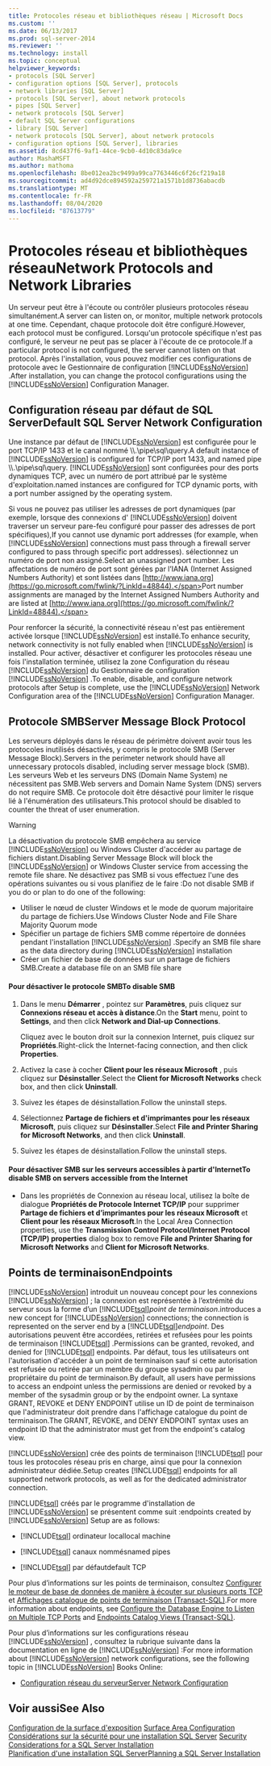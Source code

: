 ```yaml
---
title: Protocoles réseau et bibliothèques réseau | Microsoft Docs
ms.custom: ''
ms.date: 06/13/2017
ms.prod: sql-server-2014
ms.reviewer: ''
ms.technology: install
ms.topic: conceptual
helpviewer_keywords:
- protocols [SQL Server]
- configuration options [SQL Server], protocols
- network libraries [SQL Server]
- protocols [SQL Server], about network protocols
- pipes [SQL Server]
- network protocols [SQL Server]
- default SQL Server configurations
- library [SQL Server]
- network protocols [SQL Server], about network protocols
- configuration options [SQL Server], libraries
ms.assetid: 8cd437f6-9af1-44ce-9cb0-4d10c83da9ce
author: MashaMSFT
ms.author: mathoma
ms.openlocfilehash: 8be012ea2bc9499a99ca7763446c6f26cf219a18
ms.sourcegitcommit: ad4d92dce894592a259721a1571b1d8736abacdb
ms.translationtype: MT
ms.contentlocale: fr-FR
ms.lasthandoff: 08/04/2020
ms.locfileid: "87613779"
---
```

# <a name="network-protocols-and-network-libraries"></a><span data-ttu-id="e34d0-102">Protocoles réseau et bibliothèques réseau</span><span class="sxs-lookup"><span data-stu-id="e34d0-102">Network Protocols and Network Libraries</span></span>
  <span data-ttu-id="e34d0-103">Un serveur peut être à l'écoute ou contrôler plusieurs protocoles réseau simultanément.</span><span class="sxs-lookup"><span data-stu-id="e34d0-103">A server can listen on, or monitor, multiple network protocols at one time.</span></span> <span data-ttu-id="e34d0-104">Cependant, chaque protocole doit être configuré.</span><span class="sxs-lookup"><span data-stu-id="e34d0-104">However, each protocol must be configured.</span></span> <span data-ttu-id="e34d0-105">Lorsqu'un protocole spécifique n'est pas configuré, le serveur ne peut pas se placer à l'écoute de ce protocole.</span><span class="sxs-lookup"><span data-stu-id="e34d0-105">If a particular protocol is not configured, the server cannot listen on that protocol.</span></span> <span data-ttu-id="e34d0-106">Après l'installation, vous pouvez modifier ces configurations de protocole avec le Gestionnaire de configuration [!INCLUDE[ssNoVersion](../../includes/ssnoversion-md.md)] .</span><span class="sxs-lookup"><span data-stu-id="e34d0-106">After installation, you can change the protocol configurations using the [!INCLUDE[ssNoVersion](../../includes/ssnoversion-md.md)] Configuration Manager.</span></span>  
  
## <a name="default-sql-server-network-configuration"></a><span data-ttu-id="e34d0-107">Configuration réseau par défaut de SQL Server</span><span class="sxs-lookup"><span data-stu-id="e34d0-107">Default SQL Server Network Configuration</span></span>  
 <span data-ttu-id="e34d0-108">Une instance par défaut de [!INCLUDE[ssNoVersion](../../includes/ssnoversion-md.md)] est configurée pour le port TCP/IP 1433 et le canal nommé \\\\.\pipe\sql\query.</span><span class="sxs-lookup"><span data-stu-id="e34d0-108">A default instance of [!INCLUDE[ssNoVersion](../../includes/ssnoversion-md.md)] is configured for TCP/IP port 1433, and named pipe \\\\.\pipe\sql\query.</span></span> [!INCLUDE[ssNoVersion](../../includes/ssnoversion-md.md)] <span data-ttu-id="e34d0-109">sont configurées pour des ports dynamiques TCP, avec un numéro de port attribué par le système d'exploitation.</span><span class="sxs-lookup"><span data-stu-id="e34d0-109">named instances are configured for TCP dynamic ports, with a port number assigned by the operating system.</span></span>  
  
 <span data-ttu-id="e34d0-110">Si vous ne pouvez pas utiliser les adresses de port dynamiques (par exemple, lorsque des connexions d' [!INCLUDE[ssNoVersion](../../includes/ssnoversion-md.md)] doivent traverser un serveur pare-feu configuré pour passer des adresses de port spécifiques),</span><span class="sxs-lookup"><span data-stu-id="e34d0-110">If you cannot use dynamic port addresses (for example, when [!INCLUDE[ssNoVersion](../../includes/ssnoversion-md.md)] connections must pass through a firewall server configured to pass through specific port addresses).</span></span> <span data-ttu-id="e34d0-111">sélectionnez un numéro de port non assigné.</span><span class="sxs-lookup"><span data-stu-id="e34d0-111">Select an unassigned port number.</span></span> <span data-ttu-id="e34d0-112">Les affectations de numéro de port sont gérées par l’IANA (Internet Assigned Numbers Authority) et sont listées dans [http://www.iana.org](https://go.microsoft.com/fwlink/?LinkId=48844).</span><span class="sxs-lookup"><span data-stu-id="e34d0-112">Port number assignments are managed by the Internet Assigned Numbers Authority and are listed at [http://www.iana.org](https://go.microsoft.com/fwlink/?LinkId=48844).</span></span>  
  
 <span data-ttu-id="e34d0-113">Pour renforcer la sécurité, la connectivité réseau n'est pas entièrement activée lorsque [!INCLUDE[ssNoVersion](../../includes/ssnoversion-md.md)] est installé.</span><span class="sxs-lookup"><span data-stu-id="e34d0-113">To enhance security, network connectivity is not fully enabled when [!INCLUDE[ssNoVersion](../../includes/ssnoversion-md.md)] is installed.</span></span> <span data-ttu-id="e34d0-114">Pour activer, désactiver et configurer les protocoles réseau une fois l'installation terminée, utilisez la zone Configuration du réseau [!INCLUDE[ssNoVersion](../../includes/ssnoversion-md.md)] du Gestionnaire de configuration [!INCLUDE[ssNoVersion](../../includes/ssnoversion-md.md)] .</span><span class="sxs-lookup"><span data-stu-id="e34d0-114">To enable, disable, and configure network protocols after Setup is complete, use the [!INCLUDE[ssNoVersion](../../includes/ssnoversion-md.md)] Network Configuration area of the [!INCLUDE[ssNoVersion](../../includes/ssnoversion-md.md)] Configuration Manager.</span></span>  
  
## <a name="server-message-block-protocol"></a><span data-ttu-id="e34d0-115">Protocole SMB</span><span class="sxs-lookup"><span data-stu-id="e34d0-115">Server Message Block Protocol</span></span>  
 <span data-ttu-id="e34d0-116">Les serveurs déployés dans le réseau de périmètre doivent avoir tous les protocoles inutilisés désactivés, y compris le protocole SMB (Server Message Block).</span><span class="sxs-lookup"><span data-stu-id="e34d0-116">Servers in the perimeter network should have all unnecessary protocols disabled, including server message block (SMB).</span></span> <span data-ttu-id="e34d0-117">Les serveurs Web et les serveurs DNS (Domain Name System) ne nécessitent pas SMB.</span><span class="sxs-lookup"><span data-stu-id="e34d0-117">Web servers and Domain Name System (DNS) servers do not require SMB.</span></span> <span data-ttu-id="e34d0-118">Ce protocole doit être désactivé pour limiter le risque lié à l'énumération des utilisateurs.</span><span class="sxs-lookup"><span data-stu-id="e34d0-118">This protocol should be disabled to counter the threat of user enumeration.</span></span>  
  
> [!WARNING]
>  <span data-ttu-id="e34d0-119">La désactivation du protocole SMB empêchera au service [!INCLUDE[ssNoVersion](../../includes/ssnoversion-md.md)] ou Windows Cluster d'accéder au partage de fichiers distant.</span><span class="sxs-lookup"><span data-stu-id="e34d0-119">Disabling Server Message Block will block the [!INCLUDE[ssNoVersion](../../includes/ssnoversion-md.md)] or Windows Cluster service from accessing the remote file share.</span></span> <span data-ttu-id="e34d0-120">Ne désactivez pas SMB si vous effectuez l'une des opérations suivantes ou si vous planifiez de le faire :</span><span class="sxs-lookup"><span data-stu-id="e34d0-120">Do not disable SMB if you do or plan to do one of the following:</span></span>  
> 
>  -   <span data-ttu-id="e34d0-121">Utiliser le nœud de cluster Windows et le mode de quorum majoritaire du partage de fichiers.</span><span class="sxs-lookup"><span data-stu-id="e34d0-121">Use Windows Cluster Node and File Share Majority Quorum mode</span></span>  
> -   <span data-ttu-id="e34d0-122">Spécifier un partage de fichiers SMB comme répertoire de données pendant l'installation [!INCLUDE[ssNoVersion](../../includes/ssnoversion-md.md)] .</span><span class="sxs-lookup"><span data-stu-id="e34d0-122">Specify an SMB file share as the data directory during [!INCLUDE[ssNoVersion](../../includes/ssnoversion-md.md)] installation</span></span>  
> -   <span data-ttu-id="e34d0-123">Créer un fichier de base de données sur un partage de fichiers SMB.</span><span class="sxs-lookup"><span data-stu-id="e34d0-123">Create a database file on an SMB file share</span></span>  
  
#### <a name="to-disable-smb"></a><span data-ttu-id="e34d0-124">Pour désactiver le protocole SMB</span><span class="sxs-lookup"><span data-stu-id="e34d0-124">To disable SMB</span></span>  
  
1.  <span data-ttu-id="e34d0-125">Dans le menu **Démarrer** , pointez sur **Paramètres**, puis cliquez sur **Connexions réseau et accès à distance**.</span><span class="sxs-lookup"><span data-stu-id="e34d0-125">On the **Start** menu, point to **Settings**, and then click **Network and Dial-up Connections**.</span></span>  
  
     <span data-ttu-id="e34d0-126">Cliquez avec le bouton droit sur la connexion Internet, puis cliquez sur **Propriétés**.</span><span class="sxs-lookup"><span data-stu-id="e34d0-126">Right-click the Internet-facing connection, and then click **Properties**.</span></span>  
  
2.  <span data-ttu-id="e34d0-127">Activez la case à cocher **Client pour les réseaux Microsoft** , puis cliquez sur **Désinstaller**.</span><span class="sxs-lookup"><span data-stu-id="e34d0-127">Select the **Client for Microsoft Networks** check box, and then click **Uninstall**.</span></span>  
  
3.  <span data-ttu-id="e34d0-128">Suivez les étapes de désinstallation.</span><span class="sxs-lookup"><span data-stu-id="e34d0-128">Follow the uninstall steps.</span></span>  
  
4.  <span data-ttu-id="e34d0-129">Sélectionnez **Partage de fichiers et d'imprimantes pour les réseaux Microsoft**, puis cliquez sur **Désinstaller**.</span><span class="sxs-lookup"><span data-stu-id="e34d0-129">Select **File and Printer Sharing for Microsoft Networks**, and then click **Uninstall**.</span></span>  
  
5.  <span data-ttu-id="e34d0-130">Suivez les étapes de désinstallation.</span><span class="sxs-lookup"><span data-stu-id="e34d0-130">Follow the uninstall steps.</span></span>  
  
#### <a name="to-disable-smb-on-servers-accessible-from-the-internet"></a><span data-ttu-id="e34d0-131">Pour désactiver SMB sur les serveurs accessibles à partir d'Internet</span><span class="sxs-lookup"><span data-stu-id="e34d0-131">To disable SMB on servers accessible from the Internet</span></span>  
  
-   <span data-ttu-id="e34d0-132">Dans les propriétés de Connexion au réseau local, utilisez la boîte de dialogue **Propriétés de Protocole Internet TCP/IP** pour supprimer **Partage de fichiers et d’imprimantes pour les réseaux Microsoft** et **Client pour les réseaux Microsoft**.</span><span class="sxs-lookup"><span data-stu-id="e34d0-132">In the Local Area Connection properties, use the **Transmission Control Protocol/Internet Protocol (TCP/IP) properties** dialog box to remove **File and Printer Sharing for Microsoft Networks** and **Client for Microsoft Networks**.</span></span>  
  
## <a name="endpoints"></a><span data-ttu-id="e34d0-133">Points de terminaison</span><span class="sxs-lookup"><span data-stu-id="e34d0-133">Endpoints</span></span>  
 [!INCLUDE[ssNoVersion](../../includes/ssnoversion-md.md)] <span data-ttu-id="e34d0-134">introduit un nouveau concept pour les connexions [!INCLUDE[ssNoVersion](../../includes/ssnoversion-md.md)] ; la connexion est représentée à l’extrémité du serveur sous la forme d’un [!INCLUDE[tsql](../../includes/tsql-md.md)]*point de terminaison*.</span><span class="sxs-lookup"><span data-stu-id="e34d0-134">introduces a new concept for [!INCLUDE[ssNoVersion](../../includes/ssnoversion-md.md)] connections; the connection is represented on the server end by a [!INCLUDE[tsql](../../includes/tsql-md.md)]*endpoint*.</span></span> <span data-ttu-id="e34d0-135">Des autorisations peuvent être accordées, retirées et refusées pour les points de terminaison [!INCLUDE[tsql](../../includes/tsql-md.md)] .</span><span class="sxs-lookup"><span data-stu-id="e34d0-135">Permissions can be granted, revoked, and denied for [!INCLUDE[tsql](../../includes/tsql-md.md)] endpoints.</span></span> <span data-ttu-id="e34d0-136">Par défaut, tous les utilisateurs ont l'autorisation d'accéder à un point de terminaison sauf si cette autorisation est refusée ou retirée par un membre du groupe sysadmin ou par le propriétaire du point de terminaison.</span><span class="sxs-lookup"><span data-stu-id="e34d0-136">By default, all users have permissions to access an endpoint unless the permissions are denied or revoked by a member of the sysadmin group or by the endpoint owner.</span></span> <span data-ttu-id="e34d0-137">La syntaxe GRANT, REVOKE et DENY ENDPOINT utilise un ID de point de terminaison que l'administrateur doit prendre dans l'affichage catalogue du point de terminaison.</span><span class="sxs-lookup"><span data-stu-id="e34d0-137">The GRANT, REVOKE, and DENY ENDPOINT syntax uses an endpoint ID that the administrator must get from the endpoint's catalog view.</span></span>  
  
 [!INCLUDE[ssNoVersion](../../includes/ssnoversion-md.md)] <span data-ttu-id="e34d0-138">crée des points de terminaison [!INCLUDE[tsql](../../includes/tsql-md.md)] pour tous les protocoles réseau pris en charge, ainsi que pour la connexion administrateur dédiée.</span><span class="sxs-lookup"><span data-stu-id="e34d0-138">Setup creates [!INCLUDE[tsql](../../includes/tsql-md.md)] endpoints for all supported network protocols, as well as for the dedicated administrator connection.</span></span>  
  
 [!INCLUDE[tsql](../../includes/tsql-md.md)] <span data-ttu-id="e34d0-139">créés par le programme d'installation de [!INCLUDE[ssNoVersion](../../includes/ssnoversion-md.md)] se présentent comme suit :</span><span class="sxs-lookup"><span data-stu-id="e34d0-139">endpoints created by [!INCLUDE[ssNoVersion](../../includes/ssnoversion-md.md)] Setup are as follows:</span></span>  
  
-   [!INCLUDE[tsql](../../includes/tsql-md.md)] <span data-ttu-id="e34d0-140">ordinateur local</span><span class="sxs-lookup"><span data-stu-id="e34d0-140">local machine</span></span>  
  
-   [!INCLUDE[tsql](../../includes/tsql-md.md)] <span data-ttu-id="e34d0-141">canaux nommés</span><span class="sxs-lookup"><span data-stu-id="e34d0-141">named pipes</span></span>  
  
-   [!INCLUDE[tsql](../../includes/tsql-md.md)] <span data-ttu-id="e34d0-142">par défaut</span><span class="sxs-lookup"><span data-stu-id="e34d0-142">default TCP</span></span>  
  
 <span data-ttu-id="e34d0-143">Pour plus d’informations sur les points de terminaison, consultez [Configurer le moteur de base de données de manière à écouter sur plusieurs ports TCP](../../database-engine/configure-windows/configure-the-database-engine-to-listen-on-multiple-tcp-ports.md) et [Affichages catalogue de points de terminaison &#40;Transact-SQL&#41;](/sql/relational-databases/system-catalog-views/endpoints-catalog-views-transact-sql).</span><span class="sxs-lookup"><span data-stu-id="e34d0-143">For more information about endpoints, see [Configure the Database Engine to Listen on Multiple TCP Ports](../../database-engine/configure-windows/configure-the-database-engine-to-listen-on-multiple-tcp-ports.md) and [Endpoints Catalog Views &#40;Transact-SQL&#41;](/sql/relational-databases/system-catalog-views/endpoints-catalog-views-transact-sql).</span></span>  
  
 <span data-ttu-id="e34d0-144">Pour plus d’informations sur les configurations réseau [!INCLUDE[ssNoVersion](../../includes/ssnoversion-md.md)] , consultez la rubrique suivante dans la documentation en ligne de [!INCLUDE[ssNoVersion](../../includes/ssnoversion-md.md)] :</span><span class="sxs-lookup"><span data-stu-id="e34d0-144">For more information about [!INCLUDE[ssNoVersion](../../includes/ssnoversion-md.md)] network configurations, see the following topic in [!INCLUDE[ssNoVersion](../../includes/ssnoversion-md.md)] Books Online:</span></span>  
  
-   [<span data-ttu-id="e34d0-145">Configuration réseau du serveur</span><span class="sxs-lookup"><span data-stu-id="e34d0-145">Server Network Configuration</span></span>](../../database-engine/configure-windows/server-network-configuration.md)  
  
## <a name="see-also"></a><span data-ttu-id="e34d0-146">Voir aussi</span><span class="sxs-lookup"><span data-stu-id="e34d0-146">See Also</span></span>  
 <span data-ttu-id="e34d0-147">[Configuration de la surface d'exposition](../../relational-databases/security/surface-area-configuration.md) </span><span class="sxs-lookup"><span data-stu-id="e34d0-147">[Surface Area Configuration](../../relational-databases/security/surface-area-configuration.md) </span></span>  
 <span data-ttu-id="e34d0-148">[Considérations sur la sécurité pour une installation SQL Server](../../../2014/sql-server/install/security-considerations-for-a-sql-server-installation.md) </span><span class="sxs-lookup"><span data-stu-id="e34d0-148">[Security Considerations for a SQL Server Installation](../../../2014/sql-server/install/security-considerations-for-a-sql-server-installation.md) </span></span>  
 [<span data-ttu-id="e34d0-149">Planification d'une installation SQL Server</span><span class="sxs-lookup"><span data-stu-id="e34d0-149">Planning a SQL Server Installation</span></span>](../../../2014/sql-server/install/planning-a-sql-server-installation.md)  
  
  
